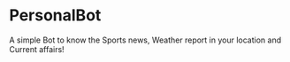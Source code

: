 # PersonalBot
A simple Bot to know the Sports news, Weather  report in your location and Current affairs!
